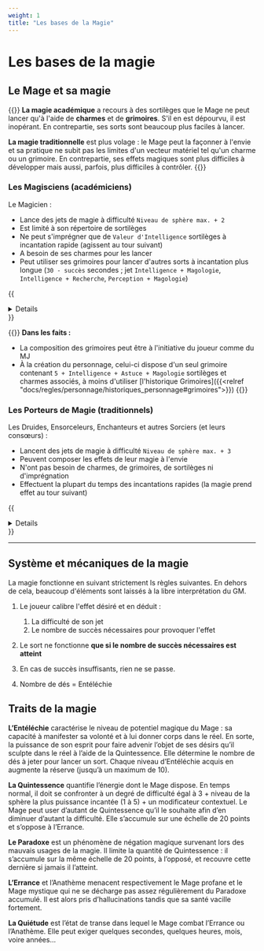 ```yaml
---
weight: 1
title: "Les bases de la Magie"
---
```


# Les bases de la magie


## Le Mage et sa magie

{{<hint info>}}
**La magie académique** a recours à des sortilèges que le Mage ne peut lancer qu'à l'aide de **charmes** et de **grimoires**. S'il en est dépourvu, il est inopérant. En contrepartie, ses sorts sont beaucoup plus faciles à lancer.

**La magie traditionnelle** est plus volage : le Mage peut la façonner à l'envie et sa pratique ne subit pas les limites d'un vecteur matériel tel qu'un charme ou un grimoire. En contrepartie, ses effets magiques sont plus difficiles à développer mais aussi, parfois, plus difficiles à contrôler.
{{</hint>}}

### Les Magisciens (académiciens)

Le Magicien :

* Lance des jets de magie à difficulté `Niveau de sphère max. + 2`
* Est limité à son répertoire de sortilèges
* Ne peut s'imprégner que de `Valeur d'Intelligence` sortilèges à incantation rapide (agissent au tour suivant)
* A besoin de ses charmes pour les lancer
* Peut utiliser ses grimoires pour lancer d'autres sorts à incantation plus longue (`30 - succès` secondes ; jet `Intelligence + Magologie`, `Intelligence + Recherche`, `Perception + Magologie`)

{{<details title="Description">}}
Pour faciliter l'apprentissage et l'usage de la magie, les Magisciens ont conçu des **sortilèges** : une architecture mentale combinant habilement les sphères de la magie en une répartition minutieuse et détaillée de leurs effets, selon des codifications alliant efficacité et sécurité.
L'architecture d'un sort est si complexe qu'il est très difficile de la retenir par cœur, aussi les **Magisciens** font ils un usage extensif des grimoires et des charmes.

**Les Sortilèges** sont des effets magiques dont les paramètres tels que la distance, la zone d'effet ou les cibles sont décidés lors de leur création et non altérables, hormis interruption (une boule de feu atterrissant sur un obstacle ne parcourra pas la totalité de son chemin).

**Les grimoires** recueillent l'ensemble des détails façonnant chaque sortilège.
Ils sont certes des objets littéraires et pédagogiques destinés à les comprendre et les apprendre, mais ils sont aussi des objets magiques permettant au praticien d'en explorer intérieurement la construction (champ d'application, effets, interaction des forces, cibles, portée, matérialisation, etc.).
Ils compilent le plus souvent les sortilèges d'un même thème ou d'un même auteur, et sont généralement vendus ou donnés accompagnés de leurs charmes.

**Les charmes** sont de petits objets qui détiennent l'essence même d'un sortilège et agissent tels de petits *mementos* pour le Mage.
C'est sur eux qu'est inscrite la formule magique, et en eux qu'est infusée une partie de l'âme de l'auteur et de sa pensée du sortilège.
Ils peuvent prendre les formes les plus incongrues, selon ce que le Magiscien, alors en transe à l'écoute de sa muse, aura pu trouver pour inscrire la formule magie : galets, feuilles, vêtements, écorces, tartines de pain beurrées...

Sans charmes, un grimoire est inutile : il faut parvenir à en produire de nouveaux, ce qui est une tâche des plus difficiles à laquelle certains ont consacré leur vie afin de retrouver des sortilèges perdus.

**L'imprégnation** est un procédé à travers lequel le Mage se prépare à l'usage d'un nombre réduit sortilèges.
Il a toujours besoin de ses charmes pour les lancer, mais pas de ses grimoires.
Leur temps d'incantation rapide leur permet de prendre effet au tour suivant leur incantation.
Il n'a pas besoin de les "réviser" : il conserve son imprégnation jusqu'à ce qu'il décide d'en changer.
{{</details>}}

{{<hint warning>}}
**Dans les faits :**

* La composition des grimoires peut être à l'initiative du joueur comme du MJ
* À la création du personnage, celui-ci dispose d'un seul grimoire contenant `5 + Intelligence + Astuce + Magologie` sortilèges et charmes associés, à moins d'utiliser [l'historique Grimoires]({{<relref "docs/regles/personnage/historiques_personnage#grimoires">}})
{{</hint>}}

### Les Porteurs de Magie (traditionnels)

Les Druides, Ensorceleurs, Enchanteurs et autres Sorciers (et leurs consœurs) :

* Lancent des jets de magie à difficulté `Niveau de sphère max. + 3`
* Peuvent composer les effets de leur magie à l'envie
* N'ont pas besoin de charmes, de grimoires, de sortilèges ni d'imprégnation
* Effectuent la plupart du temps des incantations rapides (la magie prend effet au tour suivant)

{{<details title="Description">}}
**L'effet magique** est au cœur de l'action : c'est en premier lui que le Mage traditionnel doit définir, suite à quoi on évalue s'il est en capacité de le faire au vu de ses compétences, s'il convient à l'usage d'une seule sphère ou de plusieurs sphères en conjonction et quelles en sont les niveaux respectifs.
{{</details>}}

---


## Système et mécaniques de la magie

La magie fonctionne en suivant strictement ls règles suivantes. En dehors de cela, beaucoup d'éléments sont laissés à la libre interprétation du GM.

1. Le joueur calibre l'effet désiré et en déduit :
    1. La difficulté de son jet
    1. Le nombre de succès nécessaires pour provoquer l'effet
1. Le sort ne fonctionne **que si le nombre de succès nécessaires est atteint**
1. En cas de succès insuffisants, rien ne se passe.

1. Nombre de dés = Entéléchie

## Traits de la magie

**L’Entéléchie** caractérise le niveau de potentiel magique du Mage : sa capacité à manifester sa volonté et à lui donner corps dans le réel. En sorte, la puissance de son esprit pour faire advenir l’objet de ses désirs qu’il sculpte dans le réel à l’aide de la Quintessence. Elle détermine le nombre de dés à jeter pour lancer un sort. Chaque niveau d’Entéléchie acquis en augmente la réserve (jusqu’à un maximum de 10).

**La Quintessence** quantifie l’énergie dont le Mage dispose. En temps normal, il doit se confronter à un degré de difficulté égal à 3 + niveau de la sphère la plus puissance incantée (1 à 5) + un modificateur contextuel. Le Mage peut user d’autant de Quintessence qu’il le souhaite afin d’en diminuer d’autant la difficulté. Elle s’accumule sur une échelle de 20 points et s’oppose à l’Errance.

**Le Paradoxe** est un phénomène de négation magique survenant lors des mauvais usages de la magie. Il limite la quantité de Quintessence : il s’accumule sur la même échelle de 20 points, à l’opposé, et recouvre cette dernière si jamais il l’atteint.

**L’Errance** et l’Anathème menacent respectivement le Mage profane et le Mage mystique qui ne se décharge pas assez régulièrement du Paradoxe accumulé. Il est alors pris d’hallucinations tandis que sa santé vacille fortement.

**La Quiétude** est l’état de transe dans lequel le Mage combat l’Errance ou l’Anathème. Elle peut exiger quelques secondes, quelques heures, mois, voire années…